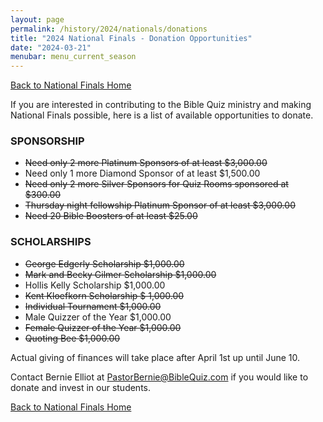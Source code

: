 ```yaml
---
layout: page
permalink: /history/2024/nationals/donations
title: "2024 National Finals - Donation Opportunities"
date: "2024-03-21"
menubar: menu_current_season
---
```


<a href="{% link _pages/history/2024/nationals/index.md %}" class="button is-primary">Back to National Finals Home</a>

If you are interested in contributing to the Bible Quiz ministry and making National Finals possible, here is a list of available opportunities to donate.

### SPONSORSHIP

-   ~~Need only 2 more Platinum Sponsors of at least $3,000.00~~
-   Need only 1 more Diamond Sponsor of at least $1,500.00
-   ~~Need only 2 more Silver Sponsors for Quiz Rooms sponsored at $300.00~~
-   ~~Thursday night fellowship Platinum Sponsor of at least $3,000.00~~
-   ~~Need 20 Bible Boosters of at least $25.00~~

### SCHOLARSHIPS

-   ~~George Edgerly Scholarship $1,000.00~~
-   ~~Mark and Becky Gilmer Scholarship $1,000.00~~
-   Hollis Kelly Scholarship $1,000.00
-   ~~Kent Kloefkorn Scholarship $ 1,000.00~~
-   ~~Individual Tournament $1,000.00~~
-   Male Quizzer of the Year $1,000.00
-   ~~Female Quizzer of the Year $1,000.00~~
-   ~~Quoting Bee $1,000.00~~

Actual giving of finances will take place after April 1st up until June 10.

Contact Bernie Elliot at [PastorBernie@BibleQuiz.com](mailto:pastorbernie@biblequiz.com) if you would like to donate and invest in our students.

<a href="{% link _pages/history/2024/nationals/index.md %}" class="button is-primary">Back to National Finals Home</a>
